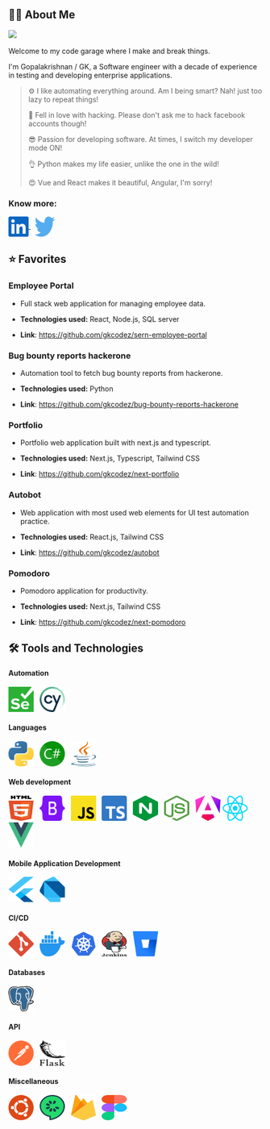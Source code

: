 
## 👨‍💻 About Me

![](https://komarev.com/ghpvc/?username=gkcodez&color=red&style=for-the-badge&label=Profile+Views)

Welcome to my code garage where I make and break things.

I'm Gopalakrishnan / GK, a Software engineer with a decade of experience in testing and developing enterprise
applications.

> ⚙️ I like automating everything around. Am I being smart? Nah! just too lazy to repeat things!
>
> 🥰 Fell in love with hacking. Please don't ask me to hack facebook accounts though!
>
> 😎 Passion for developing software. At times, I switch my developer mode ON!
>
> 👌 Python makes my life easier, unlike the one in the wild!
>
> 😍 Vue and React makes it beautiful, Angular, I'm sorry!

### Know more:
<p align="left">
<a href="https://linkedin.com/in/gopalakrishnanpv" target="blank">
<img align="center" src="icons/linkedin-icon.svg" alt="gkcodez" height="40" width="40" />
</a>
&nbsp;
<a href="https://x.com/gkcodez" target="blank">
<img align="center" src="icons/twitter.svg" 
alt="gkcodez" height="40" width="40" />
</a>
</p>


## ⭐ Favorites


### Employee Portal

- Full stack web application for managing employee data.

- **Technologies used:** React, Node.js, SQL server

- **Link**: https://github.com/gkcodez/sern-employee-portal

### Bug bounty reports hackerone

- Automation tool to fetch bug bounty reports from hackerone.

- **Technologies used:** Python

- **Link**: https://github.com/gkcodez/bug-bounty-reports-hackerone

### Portfolio

- Portfolio web application built with next.js and typescript.

- **Technologies used:** Next.js, Typescript, Tailwind CSS

- **Link**: https://github.com/gkcodez/next-portfolio

### Autobot

- Web application with most used web elements for UI test automation practice.

- **Technologies used:** React.js, Tailwind CSS

- **Link**: https://github.com/gkcodez/autobot

### Pomodoro

- Pomodoro application for productivity.

- **Technologies used:** Next.js, Tailwind CSS

- **Link**: https://github.com/gkcodez/next-pomodoro

## 🛠️ Tools and Technologies


#### Automation

<p align="left">
    <img src="icons/selenium.svg" width="50" height="50"/> &nbsp;
    <img src="icons/cypress-icon.svg" width="50" height="50"/> &nbsp;
</p>

#### Languages

<p align="left">
    <img src="icons/python.svg" width="50" height="50"/> &nbsp;
    <img src="icons/c-sharp.svg" width="50" height="50"/> &nbsp;
    <img src="icons/java.svg" width="50" height="50"/> &nbsp;
</p>

#### Web development

<p align="left">
    <img src="icons/html-5.svg" width="50" height="50"/> &nbsp;
    <img src="icons/bootstrap.svg" width="50" height="50"/> &nbsp; 
    <img src="icons/javascript.svg" width="50" height="50"/> &nbsp; 
    <img src="icons/typescript-icon.svg" 
width="50" height="50"/> &nbsp;
    <img src="icons/nginx.svg" width="50" height="50"/> &nbsp; 
    <img src="icons/nodejs-icon.svg" width="50" height="50"/> &nbsp; 
   <img src="icons/angular-icon.svg" width="50" height="50" style="margin-left='50pt'"/> 
    <img src="icons/react.svg" width="50" height="50"/> &nbsp; 
    <img src="icons/vue.svg" width="50" height="50"/> &nbsp; 
</p>

#### Mobile Application Development

<p align="left">
    <img src="icons/flutter.svg" width="50" height="50"/> &nbsp; 
    <img src="icons/dart.svg" width="50" height="50"/> &nbsp; 
</p>

#### CI/CD

<p align="left">
  <img src="icons/git-icon.svg" width="50" height="50"/> &nbsp;
<img src="icons/docker-icon.svg" width="50" height="50"/> &nbsp;
    <img src="icons/kubernetes.svg" width="50" height="50"/> &nbsp; 
    <img src="icons/jenkins.svg" width="50" height="50"/> &nbsp; 
    <img src="icons/bitbucket.svg" width="50" height="50"/> &nbsp;
</p>

#### Databases

<p align="left">
    <img src="icons/postgresql.svg" width="50" height="50"/> &nbsp; 
</p>

#### API

<p align="left">
    <img src="icons/postman-icon.svg" width="50" height="50"/> &nbsp; 
    <img src="icons/flask.svg" width="50" height="50"/> &nbsp;
</p>

#### Miscellaneous

<p align="left">
    <img src="icons/ubuntu.svg" width="50" height="50"/> &nbsp;
    <img src="icons/cucumber.svg" width="50" height="50"/> &nbsp; 
    <img src="icons/firebase.svg" width="50" height="50"/> &nbsp; 
    <img src="icons/figma.svg" width="50" height="50"/> &nbsp; 
</p>
